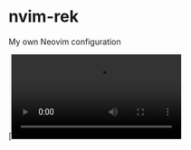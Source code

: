 # nvim-rek
My own Neovim configuration

[![Watch the video](https://github.com/rek3000/personal-blog/blob/master/assets/nvim-rek.mp4)
